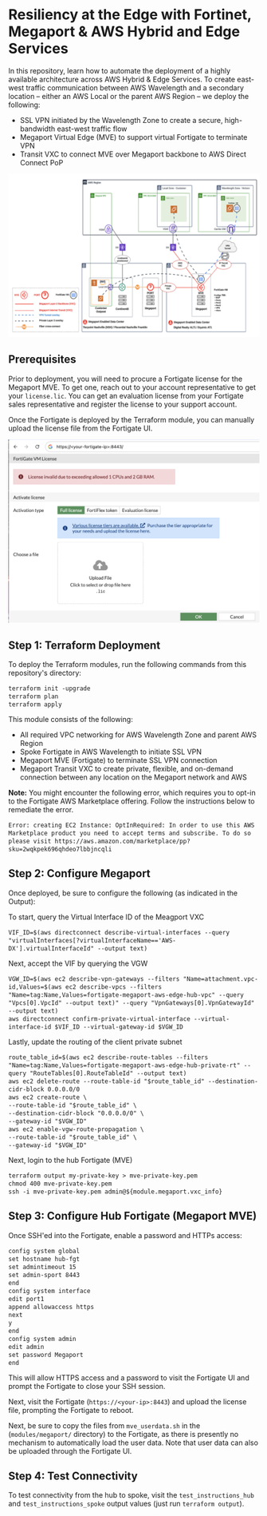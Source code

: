 # Resiliency at the Edge with Fortinet, Megaport & AWS Hybrid and Edge Services

In this repository, learn how to automate the deployment of a highly available architecture across AWS Hybrid & Edge Services. To create east-west traffic communication between AWS Wavelength and a secondary location – either an AWS Local or the parent AWS Region – we deploy the following:
- SSL VPN initiated by the Wavelength Zone to create a secure, high-bandwidth east-west traffic flow
- Megaport Virtual Edge (MVE) to support virtual Fortigate to terminate VPN 
- Transit VXC to connect MVE over Megaport backbone to AWS Direct Connect PoP

![Reference Architecture](megaport-architecture.png)

## Prerequisites
Prior to deployment, you will need to procure a Fortigate license for the Megaport MVE. To get one, reach out to your account representative to get your `license.lic`. You can get an evaluation license from your Fortigate sales representative and register the license to your support account.

Once the Fortigate is deployed by the Terraform module, you can manually upload the license file from the Fortigate UI.

![License Upload](fortigate-upload.png)

## Step 1: Terraform Deployment
To deploy the Terraform modules, run the following commands from this repository's directory:

```
terraform init -upgrade
terraform plan
terraform apply
```

This module consists of the following:
- All required VPC networking for AWS Wavelength Zone and parent AWS Region
- Spoke Fortigate in AWS Wavelength to initiate SSL VPN
- Megaport MVE (Fortigate) to terminate SSL VPN connection
- Megaport Transit VXC to create private, flexible, and on-demand connection between any location on the Megaport network and AWS

**Note:** You might encounter the following error, which requires you to opt-in to the Fortigate AWS Marketplace offering. Follow the instructions below to remediate the error.
```
Error: creating EC2 Instance: OptInRequired: In order to use this AWS Marketplace product you need to accept terms and subscribe. To do so please visit https://aws.amazon.com/marketplace/pp?sku=2wqkpek696qhdeo7lbbjncqli
```

## Step 2: Configure Megaport
Once deployed, be sure to configure the following (as indicated in the Output):

To start, query the Virtual Interface ID of the Meagport VXC
```  
VIF_ID=$(aws directconnect describe-virtual-interfaces --query "virtualInterfaces[?virtualInterfaceName=='AWS-DX'].virtualInterfaceId" --output text)
```
Next, accept the VIF by querying the VGW
```
VGW_ID=$(aws ec2 describe-vpn-gateways --filters "Name=attachment.vpc-id,Values=$(aws ec2 describe-vpcs --filters "Name=tag:Name,Values=fortigate-megaport-aws-edge-hub-vpc" --query "Vpcs[0].VpcId" --output text)" --query "VpnGateways[0].VpnGatewayId" --output text)
aws directconnect confirm-private-virtual-interface --virtual-interface-id $VIF_ID --virtual-gateway-id $VGW_ID
```
Lastly, update the routing of the client private subnet
```
route_table_id=$(aws ec2 describe-route-tables --filters "Name=tag:Name,Values=fortigate-megaport-aws-edge-hub-private-rt" --query "RouteTables[0].RouteTableId" --output text)
aws ec2 delete-route --route-table-id "$route_table_id" --destination-cidr-block 0.0.0.0/0
aws ec2 create-route \
--route-table-id "$route_table_id" \
--destination-cidr-block "0.0.0.0/0" \
--gateway-id "$VGW_ID"
aws ec2 enable-vgw-route-propagation \
--route-table-id "$route_table_id" \
--gateway-id "$VGW_ID"
```
Next, login to the hub Fortigate (MVE)
```
terraform output my-private-key > mve-private-key.pem
chmod 400 mve-private-key.pem
ssh -i mve-private-key.pem admin@${module.megaport.vxc_info}
```

## Step 3: Configure Hub Fortigate (Megaport MVE)
Once SSH'ed into the Fortigate, enable a password and HTTPs access:
```
config system global
set hostname hub-fgt
set admintimeout 15
set admin-sport 8443
end
config system interface
edit port1
append allowaccess https
next
y
end
config system admin
edit admin
set password Megaport
end
```
This will allow HTTPS access and a password to visit the Fortigate UI and prompt the Fortigate to close your SSH session.

Next, visit the Fortigate (`https://<your-ip>:8443`) and upload the license file, prompting the Fortigate to reboot.

Next, be sure to copy the files from `mve_userdata.sh` in the (`modules/megaport/` directory) to the Fortigate, as there is presently no mechanism to automatically load the user data. Note that user data can also be uploaded through the Fortigate UI.


## Step 4: Test Connectivity
To test connectivity from the hub to spoke, visit the `test_instructions_hub` and `test_instructions_spoke` output values (just run `terraform output`).






